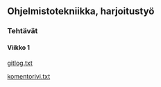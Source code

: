 <h2>Ohjelmistotekniikka, harjoitustyö</h2>
<h3>Tehtävät</h3>
<h4>Viikko 1</h4>
<p><a href="https://github.com/ranven/ot-harjoitustyo/blob/master/laskarit/viikko1/gitlog.txt">gitlog.txt</a></p>
<p><a href="https://github.com/ranven/ot-harjoitustyo/blob/master/laskarit/viikko1/komentorivi.txt">komentorivi.txt</a></p>
